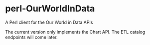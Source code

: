 # perl-OurWorldInData

A Perl client for the Our World in Data APIs

The current version only implements the Chart API.
The ETL catalog endpoints will come later.
